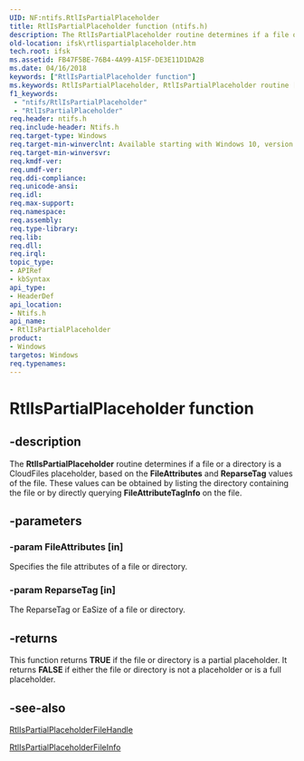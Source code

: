 ```yaml
---
UID: NF:ntifs.RtlIsPartialPlaceholder
title: RtlIsPartialPlaceholder function (ntifs.h)
description: The RtlIsPartialPlaceholder routine determines if a file or a directory is a CloudFiles placeholder, based on the FileAttributes and ReparseTag values of the file.
old-location: ifsk\rtlispartialplaceholder.htm
tech.root: ifsk
ms.assetid: FB47F5BE-76B4-4A99-A15F-DE3E11D1DA2B
ms.date: 04/16/2018
keywords: ["RtlIsPartialPlaceholder function"]
ms.keywords: RtlIsPartialPlaceholder, RtlIsPartialPlaceholder routine [Installable File System Drivers], ifsk.rtlispartialplaceholder, ntifs/RtlIsPartialPlaceholder
f1_keywords:
 - "ntifs/RtlIsPartialPlaceholder"
 - "RtlIsPartialPlaceholder"
req.header: ntifs.h
req.include-header: Ntifs.h
req.target-type: Windows
req.target-min-winverclnt: Available starting with Windows 10, version 1709.
req.target-min-winversvr: 
req.kmdf-ver: 
req.umdf-ver: 
req.ddi-compliance: 
req.unicode-ansi: 
req.idl: 
req.max-support: 
req.namespace: 
req.assembly: 
req.type-library: 
req.lib: 
req.dll: 
req.irql: 
topic_type:
- APIRef
- kbSyntax
api_type:
- HeaderDef
api_location:
- Ntifs.h
api_name:
- RtlIsPartialPlaceholder
product:
- Windows
targetos: Windows
req.typenames: 
---
```


# RtlIsPartialPlaceholder function


## -description


The <b>RtlIsPartialPlaceholder</b> routine determines if a file or a directory is a CloudFiles placeholder,
    based on the <b>FileAttributes</b> and <b>ReparseTag</b> values of the file. These values can be obtained by listing the directory containing the file or by directly querying <b>FileAttributeTagInfo</b> on the file.


## -parameters




### -param FileAttributes [in]

Specifies the file attributes of a file or directory.


### -param ReparseTag [in]

The ReparseTag or EaSize of a file or directory.


## -returns



This function returns <b>TRUE</b> if the file or directory is a partial placeholder. It  returns <b>FALSE</b> if either the
        file or directory is not a placeholder or is a full placeholder.




## -see-also




<a href="https://docs.microsoft.com/windows-hardware/drivers/ddi/ntifs/nf-ntifs-rtlispartialplaceholderfilehandle">RtlIsPartialPlaceholderFileHandle</a>



<a href="https://docs.microsoft.com/windows-hardware/drivers/ddi/ntifs/nf-ntifs-rtlispartialplaceholderfileinfo">RtlIsPartialPlaceholderFileInfo</a>
 

 

